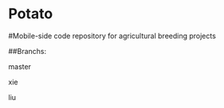 # Potato
#Mobile-side code repository for agricultural breeding projects

##Branchs:

  master
  
  xie
  
  liu
